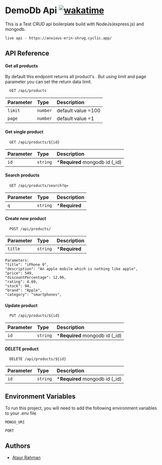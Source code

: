 # DemoDb Api [![wakatime](https://wakatime.com/badge/github/ataur39n-sharif/demoDb-api.svg)](https://wakatime.com/badge/github/ataur39n-sharif/demoDb-api)

This is a Test CRUD api boilerplate build with NodeJs(express.js) and mongodb.

```markdown
live api - https://anxious-erin-shrug.cyclic.app/
```

## API Reference

#### Get all products

By default this endpoint returns all product's . But using limit and page parameter you can set the return data limit.

```
  GET /api/products
```

| Parameter | Type     | Description        |
|:----------|:---------|:-------------------|
| `limit`   | `number` | default value =100 |
| `page`    | `number` | default value =1   |

#### Get single product

```
  GET /api/products/${id}
```

| Parameter | Type     | Description                    |
|:----------|:---------|:-------------------------------|
| `id`      | `string` | ***Required** mongodb id (_id) |

#### Search products

```
  GET /api/products/search?q=
```

| Parameter | Type     | Description   |
|:----------|:---------|:--------------|
| `q`       | `string` | ***Required** |

#### Create new product

```
  POST /api/products/
```

| Parameter | Type     | Description   |
|:----------|:---------|:--------------|
| `title`   | `string` | ***Required** |

```
Parameters:
"title": "iPhone 9",
"description": "An apple mobile which is nothing like apple",
"price": 549,
"discountPercentage": 12.96,
"rating": 4.69,
"stock": 94,
"brand": "Apple",
"category": "smartphones",
```

#### Update product

```
  PUT /api/products/${id}
```

| Parameter | Type     | Description                    |
|:----------|:---------|:-------------------------------|
| `id`      | `string` | ***Required** mongodb id (_id) |

#### DELETE product

```
  DELETE /api/products/${id}
```

| Parameter | Type     | Description                    |
|:----------|:---------|:-------------------------------|
| `id`      | `string` | ***Required** mongodb id (_id) |

## Environment Variables

To run this project, you will need to add the following environment variables to your .env file

`MONGO_URI`

`PORT`

## Authors

- [Ataur Rahman](https://www.github.com/ataur39n-sharif)

